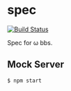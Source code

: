 # spec

[![Build Status](https://travis-ci.org/omega-bbs/spec.svg?branch=master)](https://travis-ci.org/omega-bbs/spec)

Spec for ω bbs.

## Mock Server

``` shell
$ npm start
```
